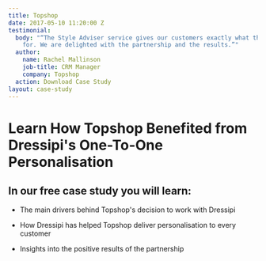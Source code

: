 ```yaml
---
title: Topshop
date: 2017-05-10 11:20:00 Z
testimonial:
  body: "“The Style Adviser service gives our customers exactly what they are looking
    for. We are delighted with the partnership and the results.”"
  author:
    name: Rachel Mallinson
    job-title: CRM Manager
    company: Topshop
  action: Download Case Study
layout: case-study
---
```


# Learn How Topshop Benefited from Dressipi's One-To-One Personalisation

## In our free case study you will learn:

* The main drivers behind Topshop's decision to work with Dressipi

* How Dressipi has helped Topshop deliver personalisation to every customer

* Insights into the positive results of the partnership